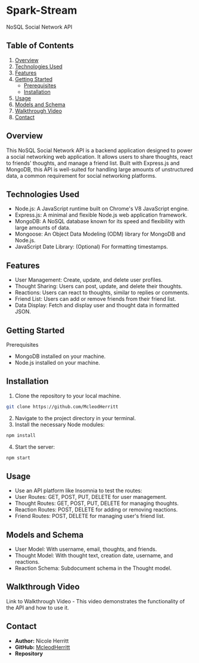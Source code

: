 # Spark-Stream

NoSQL Social Network API

## Table of Contents

1. [Overview](#overview)
2. [Technologies Used](#technologies-used)
3. [Features](#features)
4. [Getting Started](#getting-started)
   - [Prerequisites](#prerequisites)
   - [Installation](#installation)
5. [Usage](#usage)
6. [Models and Schema](#models-and-schema)
7. [Walkthrough Video](#walkthrough-video)
8. [Contact](#contact)

## Overview

This NoSQL Social Network API is a backend application designed to power a social networking web application. It allows users to share thoughts, react to friends' thoughts, and manage a friend list. Built with Express.js and MongoDB, this API is well-suited for handling large amounts of unstructured data, a common requirement for social networking platforms.

## Technologies Used

- Node.js: A JavaScript runtime built on Chrome's V8 JavaScript engine.
- Express.js: A minimal and flexible Node.js web application framework.
- MongoDB: A NoSQL database known for its speed and flexibility with large amounts of data.
- Mongoose: An Object Data Modeling (ODM) library for MongoDB and Node.js.
- JavaScript Date Library: (Optional) For formatting timestamps.

## Features

- User Management: Create, update, and delete user profiles.
- Thought Sharing: Users can post, update, and delete their thoughts.
- Reactions: Users can react to thoughts, similar to replies or comments.
- Friend List: Users can add or remove friends from their friend list.
- Data Display: Fetch and display user and thought data in formatted JSON.

## Getting Started

Prerequisites

- MongoDB installed on your machine.
- Node.js installed on your machine.

## Installation

1. Clone the repository to your local machine.

```bash
git clone https://github.com/McleodHerritt
```

2. Navigate to the project directory in your terminal.
3. Install the necessary Node modules:

```bash
npm install
```

4. Start the server:

```bash
npm start
```

## Usage

- Use an API platform like Insomnia to test the routes:
- User Routes: GET, POST, PUT, DELETE for user management.
- Thought Routes: GET, POST, PUT, DELETE for managing thoughts.
- Reaction Routes: POST, DELETE for adding or removing reactions.
- Friend Routes: POST, DELETE for managing user's friend list.

## Models and Schema

- User Model: With username, email, thoughts, and friends.
- Thought Model: With thought text, creation date, username, and reactions.
- Reaction Schema: Subdocument schema in the Thought model.

## Walkthrough Video

Link to Walkthrough Video - This video demonstrates the functionality of the API and how to use it.

## Contact

- **Author:** Nicole Herritt
- **GitHub:** [McleodHerritt](https://github.com/McleodHerritt)
- **Repository**
